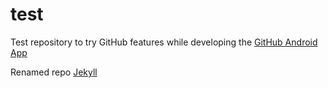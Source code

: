 test
====

Test repository to try GitHub features while developing the [GitHub Android App](https://github.com/github/android)

Renamed repo [Jekyll](https://github.com/mojombo/jekyll)
